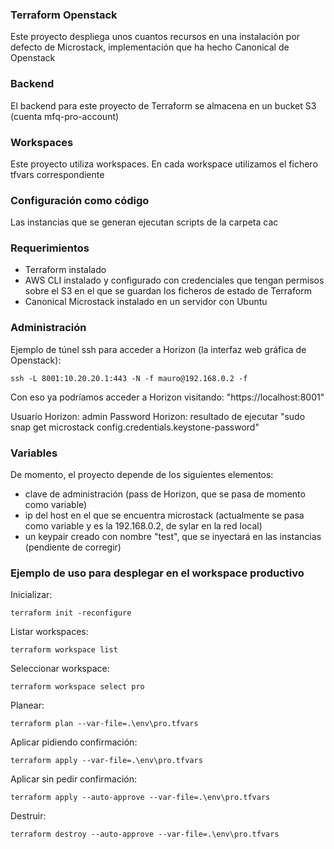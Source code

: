 ### Terraform Openstack

Este proyecto despliega unos cuantos recursos en una instalación por defecto de Microstack, implementación que ha hecho Canonical de Openstack

### Backend

El backend para este proyecto de Terraform se almacena en un bucket S3 (cuenta mfq-pro-account)

### Workspaces

Este proyecto utiliza workspaces. En cada workspace utilizamos el fichero tfvars correspondiente

### Configuración como código

Las instancias que se generan ejecutan scripts de la carpeta cac

### Requerimientos

- Terraform instalado
- AWS CLI instalado y configurado con credenciales que tengan permisos sobre el S3 en el que se guardan los ficheros de estado de Terraform
- Canonical Microstack instalado en un servidor con Ubuntu

### Administración

Ejemplo de túnel ssh para acceder a Horizon (la interfaz web gráfica de Openstack):
```
ssh -L 8001:10.20.20.1:443 -N -f mauro@192.168.0.2 -f
```

Con eso ya podríamos acceder a Horizon visitando: "https://localhost:8001"

Usuario Horizon: admin
Password Horizon: resultado de ejecutar "sudo snap get microstack config.credentials.keystone-password"

### Variables

De momento, el proyecto depende de los siguientes elementos:
- clave de administración (pass de Horizon, que se pasa de momento como variable)
- ip del host en el que se encuentra microstack (actualmente se pasa como variable y es la 192.168.0.2, de sylar en la red local)
- un keypair creado con nombre "test", que se inyectará en las instancias (pendiente de corregir)

### Ejemplo de uso para desplegar en el workspace productivo

Inicializar:
```
terraform init -reconfigure
```
Listar workspaces:
```
terraform workspace list
```
Seleccionar workspace:
```
terraform workspace select pro
```
Planear:
```
terraform plan --var-file=.\env\pro.tfvars
```
Aplicar pidiendo confirmación:
```
terraform apply --var-file=.\env\pro.tfvars
```
Aplicar sin pedir confirmación:
```
terraform apply --auto-approve --var-file=.\env\pro.tfvars
```
Destruir:
```
terraform destroy --auto-approve --var-file=.\env\pro.tfvars
```
